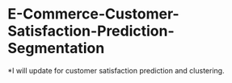 # E-Commerce-Customer-Satisfaction-Prediction-Segmentation  
*I will update for customer satisfaction prediction and clustering.
